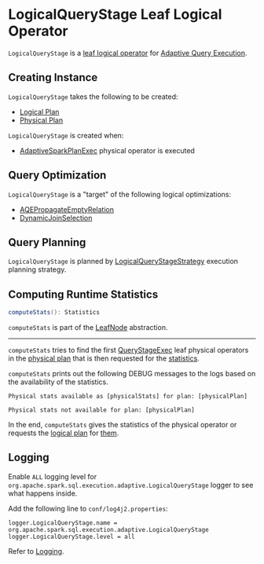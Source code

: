 # LogicalQueryStage Leaf Logical Operator

`LogicalQueryStage` is a [leaf logical operator](../logical-operators/LeafNode.md) for [Adaptive Query Execution](index.md).

## Creating Instance

`LogicalQueryStage` takes the following to be created:

* <span id="logicalPlan"> [Logical Plan](../logical-operators/LogicalPlan.md)
* <span id="physicalPlan"> [Physical Plan](../physical-operators/SparkPlan.md)

`LogicalQueryStage` is created when:

* [AdaptiveSparkPlanExec](../physical-operators/AdaptiveSparkPlanExec.md#replaceWithQueryStagesInLogicalPlan) physical operator is executed

## Query Optimization

`LogicalQueryStage` is a "target" of the following logical optimizations:

* [AQEPropagateEmptyRelation](../logical-optimizations/AQEPropagateEmptyRelation.md)
* [DynamicJoinSelection](../logical-optimizations/DynamicJoinSelection.md)

## Query Planning

`LogicalQueryStage` is planned by [LogicalQueryStageStrategy](../execution-planning-strategies/LogicalQueryStageStrategy.md) execution planning strategy.

## <span id="computeStats"> Computing Runtime Statistics

```scala
computeStats(): Statistics
```

`computeStats` is part of the [LeafNode](../logical-operators/LeafNode.md#computeStats) abstraction.

---

`computeStats` tries to find the first [QueryStageExec](../physical-operators/QueryStageExec.md) leaf physical operators in the [physical plan](#physicalPlan) that is then requested for the [statistics](../physical-operators/QueryStageExec.md#computeStats).

`computeStats` prints out the following DEBUG messages to the logs based on the availability of the statistics.

```text
Physical stats available as [physicalStats] for plan: [physicalPlan]
```

```text
Physical stats not available for plan: [physicalPlan]
```

In the end, `computeStats` gives the statistics of the physical operator or requests the [logical plan](#logicalPlan) for [them](../cost-based-optimization/LogicalPlanStats.md#stats).

## Logging

Enable `ALL` logging level for `org.apache.spark.sql.execution.adaptive.LogicalQueryStage` logger to see what happens inside.

Add the following line to `conf/log4j2.properties`:

```text
logger.LogicalQueryStage.name = org.apache.spark.sql.execution.adaptive.LogicalQueryStage
logger.LogicalQueryStage.level = all
```

Refer to [Logging](../spark-logging.md).
